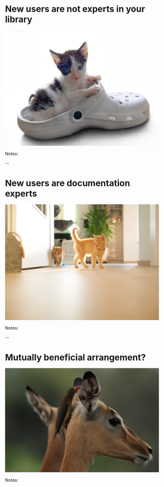 # New users are not experts in your library

<img src="external-images/carrazana-kitten-shoe-unsplash.jpg"
     alt="A kitten in a shoe"
     style="max-height: 750px"
     class="splash"
     />

Notes:

--

# New users are documentation experts

<img src="external-images/wiemers-kittens-unsplash.jpg"
     alt="Two curious kittens"
     style="max-height: 750px"
     class="splash"
     />

Notes:


--

# Mutually beneficial arrangement?

<img src="external-images/oxpecker-impala.jpg"
     alt="A red-tailed oxpecker on an impala"
     style="max-height: 750px"
     class="splash"
     />

Notes:


